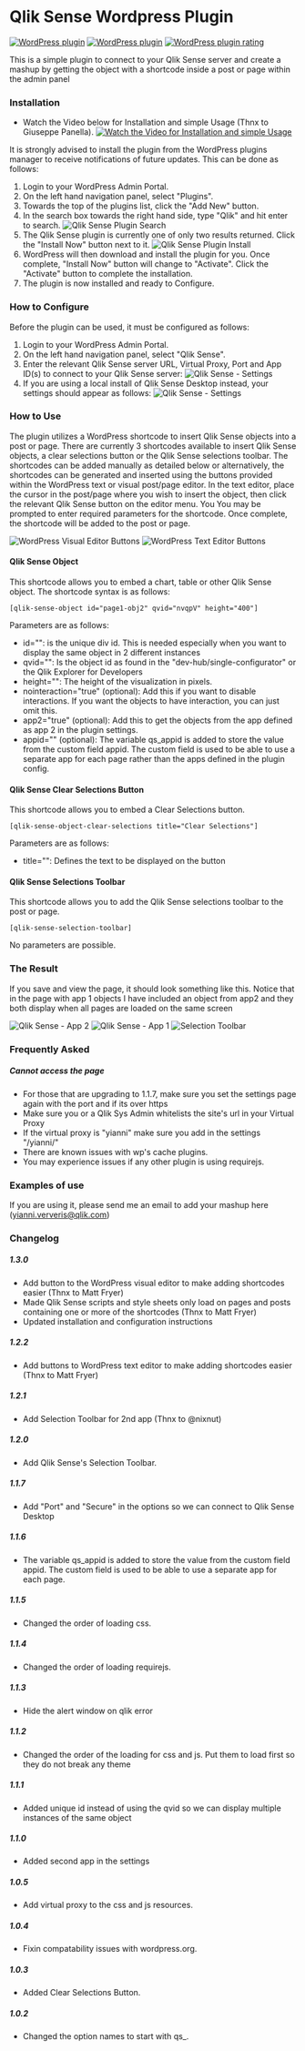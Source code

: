 # Qlik Sense Wordpress Plugin
[![WordPress plugin](https://img.shields.io/wordpress/plugin/v/qlik-sense.svg?logo=wordpress&logoColor=ffffff)](https://wordpress.org/plugins/qlik-sense/)
[![WordPress plugin](https://img.shields.io/wordpress/plugin/dt/qlik-sense.svg?logo=wordpress&logoColor=ffffff)](https://wordpress.org/plugins/qlik-sense/)
[![WordPress plugin rating](https://img.shields.io/wordpress/plugin/r/qlik-sense.svg?logo=wordpress&logoColor=ffffff)](https://wordpress.org/plugins/qlik-sense/)

This is a simple plugin to connect to your Qlik Sense server and create a mashup by getting the object with a shortcode inside a post or page within the admin panel


### Installation ###

- Watch the Video below for Installation and simple Usage (Thnx to Giuseppe Panella).
[![Watch the Video for Installation and simple Usage](https://img.youtube.com/vi/dSZh5IJcp2g/0.jpg)](https://www.youtube.com/watch?v=dSZh5IJcp2g)

It is strongly advised to install the plugin from the WordPress plugins manager to receive notifications of future updates. This can be done as follows:

1. Login to your WordPress Admin Portal.
1. On the left hand navigation panel, select "Plugins". 
1. Towards the top of the plugins list, click the "Add New" button. 
1. In the search box towards the right hand side, type "Qlik" and hit enter to search.
![Qlik Sense Plugin Search](/assets/Plugin-search.png?raw=true "Qlik Sense Plugin Search")
1. The Qlik Sense plugin is currently one of only two results returned. Click the "Install Now" button next to it.
![Qlik Sense Plugin Install](/assets/Plugin-install.png?raw=true "Qlik Sense Plugin Install")
1. WordPress will then download and install the plugin for you. Once complete, "Install Now" button will change to "Activate". Click the "Activate" button to complete the installation.
1. The plugin is now installed and ready to Configure.

### How to Configure ###

Before the plugin can be used, it must be configured as follows:

1. Login to your WordPress Admin Portal.
1. On the left hand navigation panel, select "Qlik Sense". 
1. Enter the relevant Qlik Sense server URL, Virtual Proxy, Port and App ID(s) to connect to your Qlik Sense server:
![Qlik Sense - Settings](/assets/Settings-server.png?raw=true "Qlik Sense - Settings")
1. If you are using a local install of Qlik Sense Desktop instead, your settings should appear as follows:
![Qlik Sense - Settings](/assets/Settings-local.png?raw=true "Qlik Sense - Settings")


### How to Use ###

The plugin utilizes a WordPress shortcode to insert Qlik Sense objects into a post or page. There are currently 3 shortcodes available to insert Qlik Sense objects, a clear selections button or the Qlik Sense selections toolbar. The shortcodes can be added manually as detailed below or alternatively, the shortcodes can be generated and inserted using the buttons provided within the WordPress text or visual post/page editor. In the text editor, place the cursor in the post/page where you wish to insert the object, then click the relevant Qlik Sense button on the editor menu. You You may be prompted to enter required parameters for the shortcode. Once complete, the shortcode will be added to the post or page.

![WordPress Visual Editor Buttons](/assets/Plugin-buttons-visual.png?raw=true "WordPress Visual Editor Buttons")
![WordPress Text Editor Buttons](/assets/Plugin-buttons-text.png?raw=true "WordPress Text Editor Buttons")

#### Qlik Sense Object ###

This shortcode allows you to embed a chart, table or other Qlik Sense object. The shortcode syntax is as follows:
```
[qlik-sense-object id="page1-obj2" qvid="nvqpV" height="400"]
```
Parameters are as follows:
* id="": is the unique div id. This is needed especially when you want to display the same object in 2 different instances
* qvid="": Is the object id as found in the "dev-hub/single-configurator" or the Qlik Explorer for Developers
* height="": The height of the visualization in pixels.
* nointeraction="true" (optional): Add this if you want to disable interactions. If you want the objects to have interaction, you can just omit this.
* app2="true" (optional): Add this to get the objects from the app defined as app 2 in the plugin settings.
* appid="" (optional): The variable qs_appid is added to store the value from the custom field appid. The custom field is used to be able to use a separate app for each page rather than the apps defined in the plugin config.
 
#### Qlik Sense Clear Selections Button ####

This shortcode allows you to embed a Clear Selections button.
```
[qlik-sense-object-clear-selections title="Clear Selections"]
```
Parameters are as follows:
* title="": Defines the text to be displayed on the button

#### Qlik Sense Selections Toolbar ####

This shortcode allows you to add the Qlik Sense selections toolbar to the post or page.
```
[qlik-sense-selection-toolbar]
```
No parameters are possible.

### The Result ###

If you save and view the page, it should look something like this. Notice that in the page with app 1 objects I have included an object from app2 and they both display when all pages are loaded on the same screen

![Qlik Sense - App 2](/assets/Helloworld.png?raw=true "Qlik Sense - App 2")
![Qlik Sense - App 1](/assets/Helloworld2.png?raw=true "Qlik Sense - App 1")
![Selection Toolbar](/assets/selection-toolbar.png?raw=true "Selection Toolbar")

### Frequently Asked ###

##### Cannot access the page

- For those that are upgrading to 1.1.7, make sure you set the settings page again with the port and if its over https
- Make sure you or a Qlik Sys Admin whitelists the site's url in your Virtual Proxy
- If the virtual proxy is "yianni" make sure you add in the settings "/yianni/"
- There are known issues with wp's cache plugins.
- You may experience issues if any other plugin is using requirejs.

### Examples of use ###
If you are using it, please send me an email to add your mashup here (yianni.ververis@qlik.com)

### Changelog ###

##### 1.3.0 #####
* Add button to the WordPress visual editor to make adding shortcodes easier (Thnx to Matt Fryer)
* Made Qlik Sense scripts and style sheets only load on pages and posts containing one or more of the shortcodes (Thnx to Matt Fryer)
* Updated installation and configuration instructions

##### 1.2.2 #####
* Add buttons to WordPress text editor to make adding shortcodes easier (Thnx to Matt Fryer)

##### 1.2.1 #####
* Add Selection Toolbar for 2nd app (Thnx to @nixnut)

##### 1.2.0 #####
* Add Qlik Sense's Selection Toolbar.

##### 1.1.7 #####
* Add "Port" and "Secure" in the options so we can connect to Qlik Sense Desktop

##### 1.1.6 #####
* The variable qs_appid is added to store the value from the custom field appid. The custom field is used to be able to use a separate app for each page.

##### 1.1.5 #####
* Changed the order of loading css.

##### 1.1.4 #####
* Changed the order of loading requirejs.

##### 1.1.3 #####
* Hide the alert window on qlik error

##### 1.1.2 #####
* Changed the order of the loading for css and js. Put them to load first so they do not break any theme

##### 1.1.1 #####
* Added unique id instead of using the qvid so we can display multiple instances of the same object

##### 1.1.0 #####
* Added second app in the settings

##### 1.0.5 #####
* Add virtual proxy to the css and js resources.

##### 1.0.4 #####
* Fixin compatability issues with wordpress.org.

##### 1.0.3 #####
* Added Clear Selections Button.

##### 1.0.2 #####
* Changed the option names to start with qs_.
